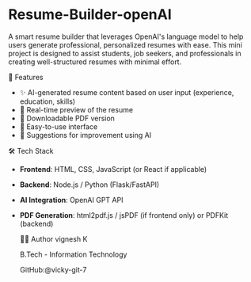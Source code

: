 # Resume-Builder-openAI
A smart resume builder that leverages OpenAI's language model to help users generate professional, personalized resumes with ease. This mini project is designed to assist students, job seekers, and professionals in creating well-structured resumes with minimal effort.

 🚀 Features

- ✨ AI-generated resume content based on user input (experience, education, skills)
- 📄 Real-time preview of the resume
- 🎨 Downloadable PDF version
- 🧩 Easy-to-use interface
- 💬 Suggestions for improvement using AI

🛠️ Tech Stack

- **Frontend**: HTML, CSS, JavaScript (or React if applicable)
- **Backend**: Node.js / Python (Flask/FastAPI)
- **AI Integration**: OpenAI GPT API
- **PDF Generation**: html2pdf.js / jsPDF (if frontend only) or PDFKit (backend)

  🙋‍♂️ Author
  vignesh K
  
  B.Tech - Information Technology
  
  GitHub:@vicky-git-7
  <!-- Uploading "Screenshot 2025-04-22 144007.png"... -->

